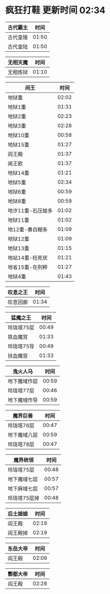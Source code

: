 # 疯狂打鞋 更新时间 02:34

| 古代霸主   | 时间    |
|--------|-------|
| 古代皇陵 | 01:50 |
| 古代皇陆 | 01:50 |

| 无相天魔   | 时间    |
|--------|-------|
| 无相炼狱 | 01:10 |

| 间王   | 时间    |
|--------|-------|
| 地狱重 | 02:02 |
| 地狱1重 | 01:31 |
| 地狱2重 | 02:23 |
| 地狱3重 | 02:28 |
| 地狱10重 | 00:58 |
| 地狱15重 | 01:27 |
| 阎王殿 | 01:37 |
| 闻王欧 | 01:37 |
| 地狱14重 | 01:21 |
| 地狱5重 | 02:34 |
| 地狱6重 | 00:59 |
| 地狱8重 | 00:59 |
| 地汐11重-石压蛙多 | 01:02 |
| 地狱11重 | 01:02 |
| 地12重-春白糊多 | 01:09 |
| 地狱12重 | 01:09 |
| 地狱13重 | 01:15 |
| 地站14重-枉死状 | 01:21 |
| 地省15重-在刑粹 | 01:27 |
| 地狱4重 | 01:43 |

| 叹息之王   | 时间    |
|--------|-------|
| 叹息回廊 | 01:34 |

| 猛魔之王   | 时间    |
|--------|-------|
| 玲珑塔75层 | 00:49 |
| 铁血魔宫 | 01:33 |
| 玲珑塔75导 | 00:49 |
| 扶血魔宫 | 01:33 |

| 鬼火人马   | 时间    |
|--------|-------|
| 地下魔域作层 | 00:59 |
| 玲珑塔77层 | 00:46 |
| 地下魔域作导 | 00:59 |

| 魔界巨兽   | 时间    |
|--------|-------|
| 玲珑塔76层 | 00:47 |
| 地下魔域八层 | 00:59 |
| 玲珑塔78层 | 00:47 |

| 魔界统领   | 时间    |
|--------|-------|
| 玲珑塔75层 | 00:48 |
| 地下魔域七层 | 00:57 |
| 地下麻域七层 | 00:57 |
| 玲珑塔75层掉 | 00:48 |

| 后土娘娘   | 时间    |
|--------|-------|
| 阎王殿 | 02:19 |
| 阎王殿掉 | 02:19 |

| 东岳大帝   | 时间    |
|--------|-------|
| 阎王殿 | 02:09 |

| 酆都大帝   | 时间    |
|--------|-------|
| 阎王殿 | 02:28 |